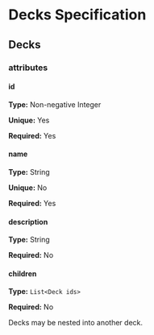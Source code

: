 Decks Specification
===================

## Decks

### attributes

#### id

**Type:** Non-negative Integer

**Unique:** Yes

**Required:** Yes

#### name

**Type:** String

**Unique:** No

**Required:** Yes

#### description

**Type:** String

**Required:** No

#### children

**Type:** `List<Deck ids>`

**Required:** No

Decks may be nested into another deck.
